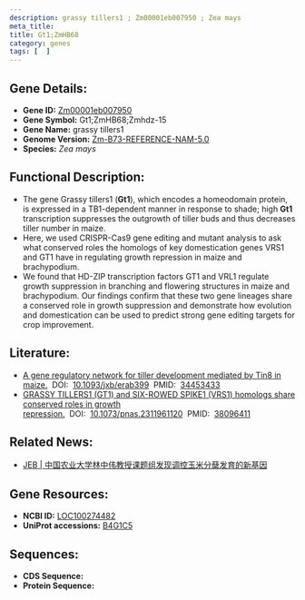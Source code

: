 ```yaml
---
description: grassy tillers1 ; Zm00001eb007950 ; Zea mays
meta_title:
title: Gt1;ZmHB68
category: genes
tags: [  ]
---
```


## Gene Details:
- **Gene ID:**	[Zm00001eb007950](https://www.maizegdb.org/gene_center/gene/Zm00001eb007950)
- **Gene Symbol:** Gt1;ZmHB68;Zmhdz-15
- **Gene Name:** grassy tillers1
- **Genome Version:** [Zm-B73-REFERENCE-NAM-5.0](https://www.maizegdb.org/genome/assembly/Zm-B73-REFERENCE-NAM-5.0)
- **Species:** *Zea mays*

## Functional Description:
   - The gene Grassy tillers1 (**Gt1**), which encodes a homeodomain protein, is expressed in a TB1-dependent manner in response to shade; high **Gt1** transcription suppresses the outgrowth of tiller buds and thus decreases tiller number in maize.
   - Here, we used CRISPR-Cas9 gene editing and mutant analysis to ask what conserved roles the homologs of key domestication genes VRS1 and GT1 have in regulating growth repression in maize and brachypodium.
   - We found that HD-ZIP transcription factors GT1 and VRL1 regulate growth suppression in branching and flowering structures in maize and brachypodium. Our findings confirm that these two gene lineages share a conserved role in growth suppression and demonstrate how evolution and domestication can be used to predict strong gene editing targets for crop improvement.

## Literature:
   - [A gene regulatory network for tiller development mediated by Tin8 in maize.]( https://academic.oup.com/jxb/article/73/1/110/6359025)&nbsp;&nbsp;DOI:&nbsp;&nbsp;[10.1093/jxb/erab399](https://academic.oup.com/jxb/article/73/1/110/6359025)&nbsp;&nbsp;PMID:&nbsp;&nbsp;[34453433](https://pubmed.ncbi.nlm.nih.gov/34453433/)
   - [GRASSY TILLERS1 (GT1) and SIX-ROWED SPIKE1 (VRS1) homologs share conserved roles in growth repression.]( https://www.pnas.org/doi/10.1073/pnas.2311961120)&nbsp;&nbsp;DOI:&nbsp;&nbsp;[10.1073/pnas.2311961120](https://www.pnas.org/doi/10.1073/pnas.2311961120)&nbsp;&nbsp;PMID:&nbsp;&nbsp;[38096411](https://pubmed.ncbi.nlm.nih.gov/38096411/)

## Related News:
   - [JEB | 中国农业大学林中伟教授课题组发现调控玉米分蘖发育的新基因](https://mp.weixin.qq.com/s?__biz=Mzg3MDEwNDEyMg==&mid=2247516449&idx=8&sn=0ca9a532d60f2f00d4d5fd7294f39bc5&chksm=ce902c74f9e7a56226264f6288b36eadc4f946f40b6288a1865343981bb71509c23e3d7488d3&scene=27#wechat_redirect)

## Gene Resources:
- **NCBI ID:** [LOC100274482](https://www.ncbi.nlm.nih.gov/gene/?term=LOC100274482)
- **UniProt accessions:** [B4G1C5](https://www.uniprot.org/uniprotkb/B4G1C5/entry)

## Sequences:
- **CDS Sequence:**
- **Protein Sequence:**
